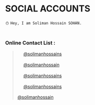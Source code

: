 # SOCIAL ACCOUNTS
:snowman: ```Hey, I am Soliman Hossain SOHAN. ```<br><br>
### Online Contact List :<br>
> <img src="https://services.claremont.edu/chaplains/wp-content/uploads/sites/9/2018/02/instagram-logo-png-transparent-background-1024x1024.png" width="15"> [@solimanhossains](https://instagram.com/solimanhossains)<br><br>
<img src="https://upload.wikimedia.org/wikipedia/commons/8/82/Telegram_logo.svg" width="15"> [@solimanhossain](https://t.me/solimanhossain)<br><br>
<img src="https://i.imgur.com/N5bEvsB.png" width="15"> [@solimanhossains](https://facebook.com/solimanhossains/)<br><br>
<img src="https://i.dlpng.com/static/png/266473_preview.png" width="15"> [@solimanhossains](https://twitter.com/solimanhossains)<br><br>
[@solimanhossain](https://github.com/solimanhossain)
